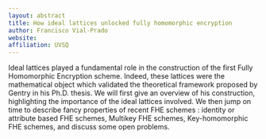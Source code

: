 ```yaml
---
layout: abstract
title: How ideal lattices unlocked fully homomorphic encryption
author: Francisco Vial-Prado
website:
affiliation: UVSQ
---
```


Ideal lattices played a fundamental role in the construction of the first Fully Homomorphic Encryption scheme. Indeed, these lattices were the mathematical object which validated the theoretical framework proposed by Gentry in his Ph.D. thesis. We will first give an overview of his construction, highlighting the importance of the ideal lattices involved. We then jump on time to describe fancy properties of recent FHE schemes : identity or attribute based FHE schemes, Multikey FHE schemes, Key-homomorphic FHE schemes, and discuss some open problems.
